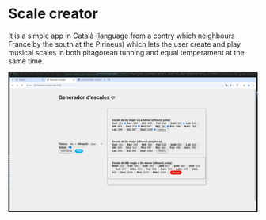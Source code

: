 # Scale creator

It is a simple app in Català (language from a contry which neighbours France by the south at the Pirineus) which lets the user create and play musical scales in both pitagorean tunning and equal temperament at the same time.

![](img/ss.png)
